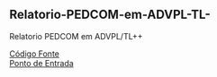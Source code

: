 ## Relatorio-PEDCOM-em-ADVPL-TL-
Relatorio PEDCOM em ADVPL/TL++

[Código Fonte](/PEDCOM.PRW)
</br>
[Ponto de Entrada](/MT120BRW.PRW)
